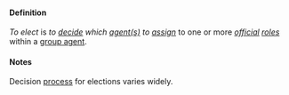 #### Definition

*To elect* is *to [decide](https://github.com/gcassel/Modular-Organization-Terminology/blob/master/terms/decide.md) which [agent(s)](https://github.com/gcassel/Modular-Organization-Terminology/blob/master/terms/agent.md) to [assign](https://github.com/gcassel/Modular-Organization-Terminology/blob/master/terms/assign.md)* to one or more *[official](https://github.com/gcassel/Modular-Organization-Terminology/blob/master/terms/official.md) [roles](https://github.com/gcassel/Modular-Organization-Terminology/blob/master/terms/role.md)* within a [group agent](https://github.com/gcassel/Modular-Organization-Terminology/blob/master/compound-terms/group-agent.md). 

#### Notes

Decision [process](https://github.com/gcassel/Modular-Organization-Terminology/blob/master/compound-terms/process.md) for elections varies widely.
